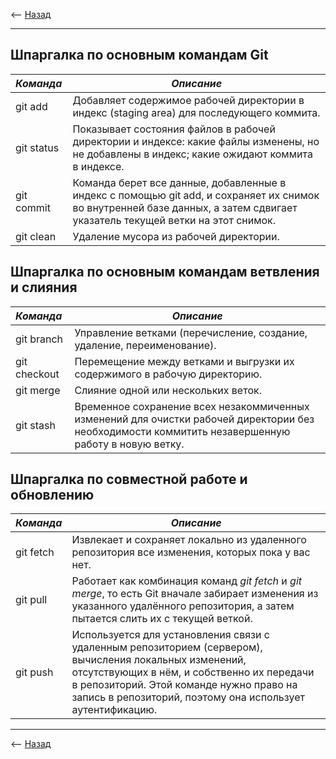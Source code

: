 <-- [Назад](../readme.md)

---

## Шпаргалка по основным командам Git

| ***Команда***  | ***Описание*** |
| :------------- | ------------- |
| git add  | Добавляет содержимое рабочей директории в индекс (staging area) для последующего коммита.  |
| git status  | Показывает состояния файлов в рабочей директории и индексе: какие файлы изменены, но не добавлены в индекс; какие ожидают коммита в индексе.  |
| git commit  |  Команда берет все данные, добавленные в индекс с помощью git add, и сохраняет их снимок во внутренней базе данных, а затем сдвигает указатель текущей ветки на этот снимок.  |
| git clean  |  Удаление мусора из рабочей директории.  |


## Шпаргалка по основным командам ветвления и слияния

| ***Команда***  | ***Описание*** |
| :------------- | ------------- |
| git branch  | Управление ветками (перечисление, создание, удаление, переименование).  |
| git checkout  | Перемещение между ветками и выгрузки их содержимого в рабочую директорию.  |
| git merge  | Слияние одной или нескольких веток.  |
| git stash  | Временное сохранение всех незакоммиченных изменений для очистки рабочей директории без необходимости коммитить незавершенную работу в новую ветку.  |

## Шпаргалка по совместной работе и обновлению

| ***Команда***  | ***Описание*** |
| ------------- | ------------- |
| git fetch  | Извлекает и сохраняет локально из удаленного репозитория все изменения, которых пока у вас нет.  |
| git pull  | Работает как комбинация команд *git fetch* и *git merge*, то есть Git вначале забирает изменения из указанного удалённого репозитория, а затем пытается слить их с текущей веткой.  |
| git push  | Используется для установления связи с удаленным репозиторием (сервером), вычисления локальных изменений, отсутствующих в нём, и собственно их передачи в репозиторий. Этой команде нужно право на запись в репозиторий, поэтому она использует аутентификацию.  |

---

<-- [Назад](../readme.md)